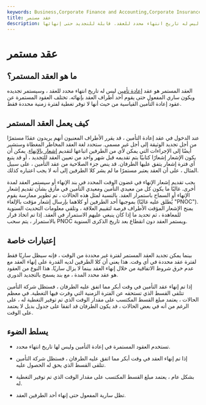 ```yaml
---
keywords: Business,Corporate Finance and Accounting,Corporate Insurance
title: عقد مستمر
description: العقد المستمر هو عقد إعادة تأمين ليس له تاريخ انتهاء محدد للعقد. قابلة للتجديد حتى إنهائها.
---
```


# عقد مستمر
## ما هو العقد المستمر؟

العقد المستمر هو عقد [إعادة تأمين](/reinsurance) ليس له تاريخ انتهاء محدد للعقد ، وسيستمر تجديده ويكون ساري المفعول حتى يقوم أحد أطراف العقد بإنهائه. تختلف العقود المستمرة عن عقود إعادة التأمين القياسية من حيث أنها لا توفر تغطية لفترة زمنية محددة فقط.

## كيف يعمل العقد المستمر

عند الدخول في عقد إعادة التأمين ، قد يقرر الأطراف المعنيون أنهم يريدون عقدًا مستمرًا من أجل تجديد الوثيقة إلى أجل غير مسمى. ستحدد لغة العقد المخاطر المغطاة وستشير أيضًا إلى الإجراءات التي يمكن لأي من الطرفين اتباعها لتقديم [إشعار بالإنهاء](/notice-of-termination). يمكن أن يكون الإشعار إشعارًا كتابيًا يتم تقديمه قبل شهر واحد من تعيين العقد للتجديد ، أو قد يتبع أي فترة إشعار يتفق عليها الطرفان. قد ينص جزء الصلاحية من عقد التأمين ، على سبيل المثال ، على أن العقد يعتبر مستمرًا ما لم يشر كلا الطرفين إلى أنه لا يجب اعتباره كذلك.

يجب تقديم إشعار الإنهاء في غضون الوقت المحدد في بند الإنهاء أو سيستمر العقد لمدة أخرى. غالبًا ما يكون كل من معيدي التأمين ومعيدي التأمين في مأزق بشأن تقديم إشعار الإنهاء أو السماح باستمرار العقد. بالنسبة لمثل هذه الحالات ، تم تطوير ممارسة يقوم بموجبها أحد الطرفين أو كلاهما بإرسال إشعار مؤقت بالإلغاء (يُطلق عليه غالبًا "PNOC"). يمنح الإشعار المؤقت الأطراف فرصة لتقييم العلاقة ، وتلقي معلومات التحديث السنوية للمعاهدة ، ثم تحديد ما إذا كان ينبغي عليهم الاستمرار في العقد. إذا تم اتخاذ قرار بالاستمرار ، يتم سحب PNOC ويستمر العقد دون انقطاع بعد تاريخ الذكرى السنوية.

## إعتبارات خاصة

بينما يمكن تجديد العقد المستمر لفترة غير محددة من الوقت ، فإنه سيظل ساريًا فقط لفترة عقد محددة في أي وقت. هذا يعني أن كلا الطرفين لديه القدرة على إنهاء العقد مع عدم خرق شروط الاتفاقية من خلال إنهاء العقد بينما لا يزال ساريًا. هذا النوع من العقود هو عقد محدد المدة ، مع بند يسمح بالتجديد الدوري.

إذا تم إنهاء عقد التأمين في وقت أبكر مما اتفق عليه الطرفان ، فستظل شركة التأمين تتلقى القسط الذي تستحقه عن الفترة الزمنية التي وفرت فيها التغطية. في معظم الحالات ، يعتمد مبلغ القسط المكتسب على مقدار الوقت الذي تم توفير التغطية له ، على الرغم من أنه في بعض الحالات ، قد يكون الطرفان قد اتفقا على جدول بديل لا يعتمد على الوقت.

## يسلط الضوء

- تستخدم العقود المستمرة في إعادة التأمين وليس لها تاريخ انتهاء محدد.

- إذا تم إنهاء العقد في وقت أبكر مما اتفق عليه الطرفان ، فستظل شركة التأمين تتلقى القسط الذي يحق له الحصول عليه.

- بشكل عام ، يعتمد مبلغ القسط المكتسب على مقدار الوقت الذي تم توفير التغطية له.

- تظل سارية المفعول حتى إنهاء أحد الطرفين العقد.

